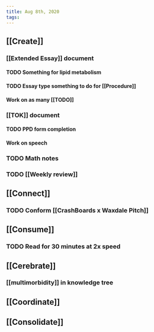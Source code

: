 ```yaml
---
title: Aug 8th, 2020
tags:
---
```


## 
## [[Create]]
### [[Extended Essay]] document
#### TODO Something for lipid metabolism
#### TODO Essay type something to do for [[Procedure]]
#### Work on as many [[TODO]]
### [[TOK]] document
#### TODO PPD form completion
#### Work on speech
### TODO Math notes
### TODO [[Weekly review]]
## [[Connect]]
### TODO Conform [[CrashBoards x Waxdale Pitch]]
## [[Consume]]
### TODO Read for 30 minutes at 2x speed
## [[Cerebrate]]
### [[multimorbidity]] in knowledge tree
## [[Coordinate]]
## [[Consolidate]]
